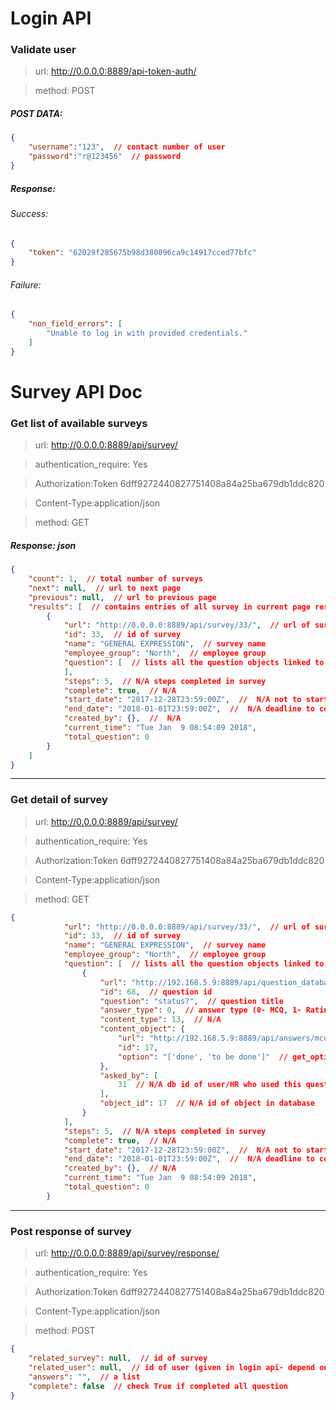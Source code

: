 Login API
===
### Validate user
>url: http://0.0.0.0:8889/api-token-auth/

> method: POST

##### POST DATA:
```json
{
	"username":"123",  // contact number of user
	"password":"r@123456"  // password
}
```

##### Response:
###### Success:
```json
{
    "token": "62029f285675b98d380096ca9c14917cced77bfc"
}
```
###### Failure:
```json
{
    "non_field_errors": [
        "Unable to log in with provided credentials."
    ]
}
```

Survey API Doc
======
### Get list of available surveys
>url: http://0.0.0.0:8889/api/survey/

>authentication_require: Yes

>Authorization:Token 6dff9272440827751408a84a25ba679db1ddc820

>Content-Type:application/json

>method: GET

##### Response: json
```json
{
    "count": 1,  // total number of surveys
    "next": null,  // url to next page
    "previous": null,  // url to previous page
    "results": [  // contains entries of all survey in current page result
        {
            "url": "http://0.0.0.0:8889/api/survey/33/",  // url of survey
            "id": 33,  // id of survey
            "name": "GENERAL EXPRESSION",  // survey name
            "employee_group": "North",  // employee group
            "question": [  // lists all the question objects linked to the survey
            ],
            "steps": 5,  // N/A steps completed in survey
            "complete": true,  // N/A
            "start_date": "2017-12-28T23:59:00Z",  //  N/A not to start survey before this time
            "end_date": "2018-01-01T23:59:00Z",  //  N/A deadline to complete survey
            "created_by": {},  //  N/A
            "current_time": "Tue Jan  9 08:54:09 2018",
            "total_question": 0
        }
    ]
}
```
-----
### Get detail of survey
>url: http://0.0.0.0:8889/api/survey/

>authentication_require: Yes

>Authorization:Token 6dff9272440827751408a84a25ba679db1ddc820

>Content-Type:application/json

>method: GET

```json
{
            "url": "http://0.0.0.0:8889/api/survey/33/",  // url of survey
            "id": 33,  // id of survey
            "name": "GENERAL EXPRESSION",  // survey name
            "employee_group": "North",  // employee group
            "question": [  // lists all the question objects linked to the survey
                {
                    "url": "http://192.168.5.9:8889/api/question_database/68/",
                    "id": 68,  // question id
                    "question": "status?",  // question title
                    "answer_type": 0,  // answer type (0- MCQ, 1- Rating, 2- Text)
                    "content_type": 13,  // N/A 
                    "content_object": {
                        "url": "http://192.168.5.9:8889/api/answers/mcq/17/",
                        "id": 17,
                        "option": "['done', 'to be done']"  // get_option from here if it is mcq (if answer type == 0)
                    },
                    "asked_by": [
                        31  // N/A db id of user/HR who used this question 
                    ],
                    "object_id": 17  // N/A id of object in database
                }
            ],
            "steps": 5,  // N/A steps completed in survey
            "complete": true,  // N/A
            "start_date": "2017-12-28T23:59:00Z",  //  N/A not to start survey before this time
            "end_date": "2018-01-01T23:59:00Z",  //  N/A deadline to complete survey
            "created_by": {},  // N/A
            "current_time": "Tue Jan  9 08:54:09 2018",
            "total_question": 0
        }
```
-----
### Post response of survey
>url: http://0.0.0.0:8889/api/survey/response/

>authentication_require: Yes

>Authorization:Token 6dff9272440827751408a84a25ba679db1ddc820

>Content-Type:application/json

>method: POST

```json
{
    "related_survey": null,  // id of survey
    "related_user": null,  // id of user (given in login api- depend on authentication_requirement)
    "answers": "",  // a list
    "complete": false  // check True if completed all question
}
```

